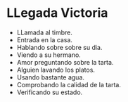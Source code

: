 # LLegada Victoria

- LLamada al timbre.
- Entrada en la casa. 
- Hablando sobre sobre su dia.
- Viendo a su hermano.
- Amor preguntando sobre la tarta.
- Alguien lavando los platos.
- Usando bastante agua.
- Comprobando la calidad de la tarta.
- Verificando su estado.